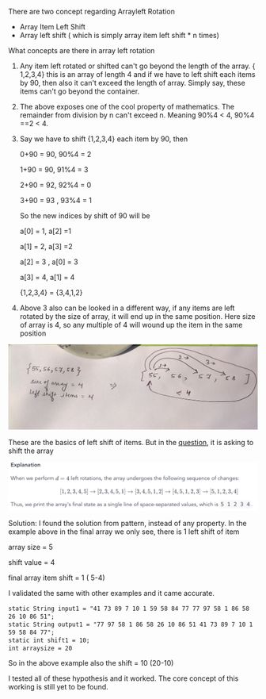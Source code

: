 There are two concept regarding Arrayleft Rotation


* Array Item Left Shift
* Array left shift ( which is simply array item left shift * n times)

What concepts are there in array left rotation 

1. Any item left rotated or shifted can't go beyond the length of the array. { 1,2,3,4} this is an array of length 4 and if we have to left shift each items by 90, then also it can't exceed the length of array. Simply say, these items can't go beyond the container.
2. The above exposes one of the cool property of mathematics. The remainder from division by n can't exceed n. Meaning 90%4 < 4, 90%4 ==2 < 4.
3. Say we have to shift {1,2,3,4} each item by 90, then 

    0+90 = 90, 90%4 = 2
    
    1+90 = 90, 91%4 = 3
    
    2+90  = 92, 92%4 = 0
    
    3+90 = 93 , 93%4 = 1
    
    So the new indices by shift of 90 will be
    
    a[0] = 1,  a[2] =1
 
    a[1] = 2,  a[3] =2
    
    a[2] = 3 ,  a[0] = 3
    
    a[3] = 4,  a[1] = 4
    
    {1,2,3,4} = {3,4,1,2}
    
4. Above 3 also can be looked in a different way, if any items are left rotated by the size of array, it will end up in the same position. Here size of array is 4, so any multiple of 4 will wound up the item in the same position

![Left Rotation Item](https://github.com/codingwithlaaptu/hackerrank/blob/master/pics/ArrayLeftRotation.png) 

These are the basics of left shift of items. But in the [question](https://www.hackerrank.com/challenges/ctci-array-left-rotation), it is asking to shift the array

![Left Rotation Item](https://github.com/codingwithlaaptu/hackerrank/blob/master/pics/array_left_rotation_example.png)

Solution: I found the solution from pattern, instead of any property. In the example above in the final array we only see, there is 1 left shift of item

array size = 5

shift value = 4

final array item shift = 1 ( 5-4)

I validated the same with other examples and it came accurate.

```
static String input1 = "41 73 89 7 10 1 59 58 84 77 77 97 58 1 86 58 26 10 86 51";
static String output1 = "77 97 58 1 86 58 26 10 86 51 41 73 89 7 10 1 59 58 84 77";
static int shift1 = 10;
int arraysize = 20
```		 

So in the above example also the shift  = 10 (20-10)

I tested all of these hypothesis and it worked. The core concept of this working is still yet to be found. 
		   


